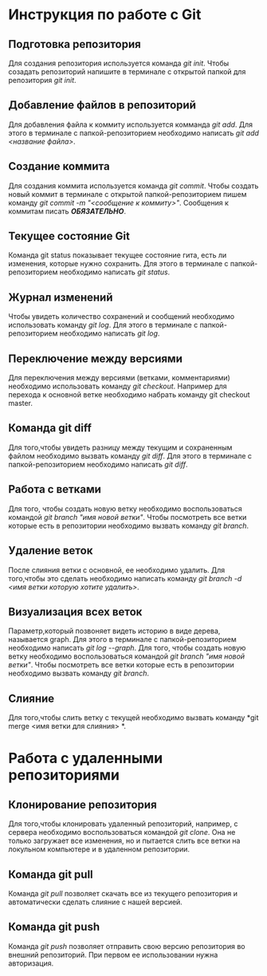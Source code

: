 # Инструкция по работе с Git

## Подготовка репозитория
Для создания репозитория используется команда *git init*. Чтобы созадать репозиторий напишите в терминале с открытой папкой для репозитория *git init*.

## Добавление файлов в репозиторий

Для добавления файла к коммиту используется комманда *git add*. Для этого в терминале с папкой-репозиторием необходимо написать *git add <название файла>*.

## Создание коммита
Для создания коммита используется команда *git commit*. Чтобы создать новый коммит в терминале с открытой папкой-репозиторием пишем команду *git commit -m "<сообщение к коммиту>"*. Сообщения к коммитам писать ***ОБЯЗАТЕЛЬНО***.

## Текущее состояние Git

Команда git status показывает текущее состояние гита, есть ли изменения, которые нужно сохранить. Для этого в терминале с папкой-репозиторием необходимо написать *git status*.

## Журнал изменений

Чтобы увидеть количество сохранений и сообщений необходимо использовать команду *git log*. Для этого в терминале с папкой-репозиторием необходимо написать *git log*.

## Переключение между версиями

Для переключения между версиями (ветками, комментариями) необходимо использовать команду *git checkout*. Например для перехода к основной ветке необходимо набрать команду git checkout master.

## Команда git diff

Для того,чтобы увидеть разницу между текущим и сохраненным файлом необходимо вызвать команду *git diff*. Для этого в терминале с папкой-репозиторием необходимо написать *git diff*.

## Работа с ветками

Для того, чтобы создать новую ветку необходимо воспользоваться командой *git branch  "имя новой ветки"*. Чтобы посмотреть все ветки которые есть в репозитории необходимо вызвать команду *git branch*.

## Удаление веток

После слияния ветки с основной, ее необходимо удалить. Для того,чтобы это сделать необходимо написать команду *git branch -d <имя ветки которую хотите удалить>*.

## Визуализация всех веток

Параметр,который позвоняет видеть историю в виде дерева, называется graph. Для этого в терминале с папкой-репозиторием необходимо написать *git log --graph*.
Для того, чтобы создать новую ветку необходимо воспользоваться командой *git branch  "имя новой ветки"*. Чтобы посмотреть все ветки которые есть в репозитории необходимо вызвать команду *git branch*. 

## Слияние

Для того,чтобы слить ветку с текущей необходимо вызвать команду *git merge <имя ветки для слияния> *. 


# Работа с удаленными репозиториями

## Клонирование репозитория

Для того,чтобы клонировать удаленный репозиторий, например, с сервера необходимо воспользоваться командой *git clone*. Она не только загружает все изменения, но и пытается слить все ветки на локульном компьютере и в удаленном репозитории.

## Команда git pull

Команда *git pull* позволяет скачать все из текущего репозитория и автоматически сделать слияние с нашей версией. 

## Команда git push

Команда *git push* позволяет отправить свою версию репозитория во внешний репозиторий. При первом ее использовании нужна авторизация.